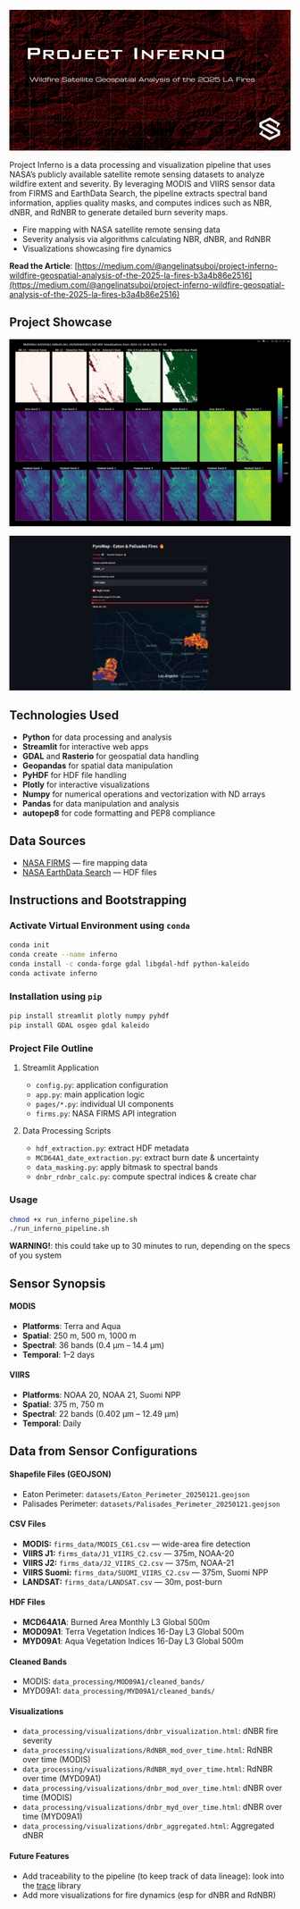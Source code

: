 ![Banner](https://github.com/stellaryx-labs/project-inferno/blob/main/captures/banner.png?raw=true)

Project Inferno is a data processing and visualization pipeline that uses NASA’s publicly available satellite remote sensing datasets to analyze wildfire extent and severity. By leveraging MODIS and VIIRS sensor data from FIRMS and EarthData Search, the pipeline extracts spectral band information, applies quality masks, and computes indices such as NBR, dNBR, and RdNBR to generate detailed burn severity maps.

- Fire mapping with NASA satellite remote sensing data  
- Severity analysis via algorithms calculating NBR, dNBR, and RdNBR  
- Visualizations showcasing fire dynamics  

**Read the Article**: [https://medium.com/@angelinatsuboi/project-inferno-wildfire-geospatial-analysis-of-the-2025-la-fires-b3a4b86e2516](https://medium.com/@angelinatsuboi/project-inferno-wildfire-geospatial-analysis-of-the-2025-la-fires-b3a4b86e2516)

## Project Showcase 
![Feature 2](https://github.com/stellaryx-labs/project-inferno/blob/main/captures/masking_display.png)

![Feature 1](https://github.com/stellaryx-labs/project-inferno/blob/main/captures/feature_1.png)

## Technologies Used
- **Python** for data processing and analysis  
- **Streamlit** for interactive web apps  
- **GDAL** and **Rasterio** for geospatial data handling  
- **Geopandas** for spatial data manipulation  
- **PyHDF** for HDF file handling
- **Plotly** for interactive visualizations
- **Numpy** for numerical operations and vectorization with ND arrays
- **Pandas** for data manipulation and analysis
- **autopep8** for code formatting and PEP8 compliance

## Data Sources
- [NASA FIRMS](https://firms.modaps.eosdis.nasa.gov/usfs/map/) — fire mapping data  
- [NASA EarthData Search](https://search.earthdata.nasa.gov/) — HDF files  

## Instructions and Bootstrapping

### Activate Virtual Environment using `conda`
```bash
conda init
conda create --name inferno
conda install -c conda-forge gdal libgdal-hdf python-kaleido
conda activate inferno
```

### Installation using `pip`
```bash
pip install streamlit plotly numpy pyhdf
pip install GDAL osgeo gdal kaleido
```

### Project File Outline
1. Streamlit Application
   - `config.py`: application configuration
   - `app.py`: main application logic
   - `pages/*.py`: individual UI components
   - `firms.py`: NASA FIRMS API integration

2. Data Processing Scripts
   - `hdf_extraction.py`: extract HDF metadata
   - `MCD64A1_date_extraction.py`: extract burn date & uncertainty
   - `data_masking.py`: apply bitmask to spectral bands
   - `dnbr_rdnbr_calc.py`: compute spectral indices & create char

### Usage 
```bash
chmod +x run_inferno_pipeline.sh
./run_inferno_pipeline.sh
```

**WARNING!**: this could take up to 30 minutes to run, depending on the specs of you system
## Sensor Synopsis

#### MODIS
- **Platforms**: Terra and Aqua
- **Spatial**: 250 m, 500 m, 1000 m
- **Spectral**: 36 bands (0.4 µm – 14.4 µm)
- **Temporal**: 1–2 days

#### VIIRS
- **Platforms**: NOAA 20, NOAA 21, Suomi NPP
- **Spatial**: 375 m, 750 m
- **Spectral**: 22 bands (0.402 µm – 12.49 µm)
- **Temporal**: Daily

## Data from Sensor Configurations
#### Shapefile Files  (GEOJSON)
- Eaton Perimeter: `datasets/Eaton_Perimeter_20250121.geojson`
- Palisades Perimeter: `datasets/Palisades_Perimeter_20250121.geojson`

#### CSV Files 
- **MODIS:** `firms_data/MODIS_C61.csv` — wide-area fire detection  
- **VIIRS J1:** `firms_data/J1_VIIRS_C2.csv` — 375m, NOAA-20  
- **VIIRS J2:** `firms_data/J2_VIIRS_C2.csv` — 375m, NOAA-21  
- **VIIRS Suomi:** `firms_data/SUOMI_VIIRS_C2.csv` — 375m, Suomi NPP  
- **LANDSAT:** `firms_data/LANDSAT.csv` — 30m, post-burn  

#### HDF Files
- **MCD64A1A**: Burned Area Monthly L3 Global 500m  
- **MOD09A1**: Terra Vegetation Indices 16-Day L3 Global 500m  
- **MYD09A1**: Aqua Vegetation Indices 16-Day L3 Global 500m  

#### Cleaned Bands
- MODIS: `data_processing/MOD09A1/cleaned_bands/`  
- MYD09A1: `data_processing/MYD09A1/cleaned_bands/`  

#### Visualizations
- `data_processing/visualizations/dnbr_visualization.html`: dNBR fire severity  
- `data_processing/visualizations/RdNBR_mod_over_time.html`: RdNBR over time (MODIS)  
- `data_processing/visualizations/RdNBR_myd_over_time.html`: RdNBR over time (MYD09A1)  
- `data_processing/visualizations/dnbr_mod_over_time.html`: dNBR over time (MODIS)  
- `data_processing/visualizations/dnbr_myd_over_time.html`: dNBR over time (MYD09A1)  
- `data_processing/visualizations/dnbr_aggregated.html`: Aggregated dNBR  

#### Future Features
- Add traceability to the pipeline (to keep track of data lineage): look into the [trace](https://docs.python.org/3/library/trace.html) library
- Add more visualizations for fire dynamics (esp for dNBR and RdNBR)



